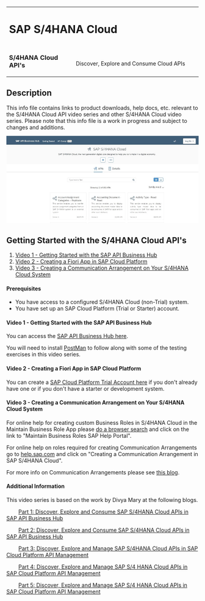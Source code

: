 <table width=100% border=0>
<tr ><td colspan=2><h1>SAP S/4HANA Cloud</h1></td></tr>
<tr><td><h3>S/4HANA Cloud API's</h3></td><td width=66%></br>&nbsp;Discover, Explore and Consume Cloud APIs</td>
</table>

## Description

This info file contains links to product downloads, help docs, etc. relevant to the S/4HANA Cloud API video series and other S/4HANA Cloud video series. Please note that this info file is a work in progress and subject to changes and additions.

<img src="../images/api.jpg">

## <a name="gss4hapi"></a>Getting Started with the S/4HANA Cloud API's
1) [Video 1 - Getting Started with the SAP API Business Hub](#v1apibh)
1) [Video 2 - Creating a Fiori App in SAP Cloud Platform](#v2cfa)
1) [Video 3 - Creating a Communication Arrangement on Your S/4HANA Cloud System](#v3cca)

#### Prerequisites

* You have access to a configured S/4HANA Cloud (non-Trial) system.
* You have set up an SAP Cloud Platform (Trial or Starter) account.

#### <a name="v1apibh"></a>Video 1 - Getting Started with the SAP API Business Hub

You can access the [SAP API Business Hub here](https://api.sap.com/).

You will need to install [PostMan](https://www.getpostman.com/downloads/) to follow along with some of the testing exercises in this video series.

#### <a name="v2cfa"></a>Video 2 - Creating a Fiori App in SAP Cloud Platform

You can create a [SAP Cloud Platform Trial Account here](https://account.hanatrial.ondemand.com/cockpit/#/home/trialhome) if you don't already have one or if you don't have a starter or development system.

#### <a name="v3cca"></a>Video 3 - Creating a Communication Arrangement on Your S/4HANA Cloud System

For online help for creating custom Business Roles in S/4HANA Cloud in the Maintain Business Role App please [do a browser search](https://www.google.com/search?q=help.sap.com%20s4hana%20cloud%20maintain%20business%20role) and click on the link to "Maintain Business Roles SAP Help Portal".

For online help on roles required for creating Communication Arrangements go to [help.sap.com](https://help.sap.com/viewer/search?q=Communication%20Arrangement%20S4HANA%20Cloud) and click on "Creating a Communication Arrangement in SAP S/4HANA Cloud".

For more info on Communication Arrangements please see [this blog](https://blogs.sap.com/2017/09/15/what-is-what-your-quick-reference-to-communication-management-and-identity-access-management-artifacts-in-s4hana/).

#### Additional Information

This video series is based on the work by Divya Mary at the following blogs.

&nbsp;&nbsp;&nbsp;&nbsp;&nbsp;&nbsp;&nbsp;&nbsp;[Part 1: Discover, Explore and Consume SAP S/4HANA Cloud APIs in SAP API Business Hub](https://blogs.sap.com/2017/12/05/part-1-discover-explore-and-consume-sap-s4-hana-cloud-apis-in-sap-api-business-hub/)

&nbsp;&nbsp;&nbsp;&nbsp;&nbsp;&nbsp;&nbsp;&nbsp;[Part 2: Discover, Explore and Consume SAP S/4HANA Cloud APIs in SAP API Business Hub](https://blogs.sap.com/2017/12/05/part-2-discover-explore-and-consume-s4-hana-cloud-apis-in-sap-api-business-hub/)

&nbsp;&nbsp;&nbsp;&nbsp;&nbsp;&nbsp;&nbsp;&nbsp;[Part 3: Discover, Explore and Manage SAP S/4HANA Cloud APIs in SAP Cloud Platform API Management](https://blogs.sap.com/2017/12/11/part-3-discover-explore-and-consume-s4-hana-cloud-apis-in-sap-cloud-platform-api-management/)

&nbsp;&nbsp;&nbsp;&nbsp;&nbsp;&nbsp;&nbsp;&nbsp;[Part 4: Discover, Explore and Manage SAP S/4 HANA Cloud APIs in SAP Cloud Platform API Management](https://blogs.sap.com/2017/12/11/part-4-discover-explore-and-manage-s4-hana-cloud-apis-in-sap-cloud-platform-api-management/)

&nbsp;&nbsp;&nbsp;&nbsp;&nbsp;&nbsp;&nbsp;&nbsp;[Part 5: Discover, Explore and Manage SAP S/4 HANA Cloud APIs in SAP Cloud Platform API Management](https://blogs.sap.com/2017/12/11/part-5-discover-explore-and-manage-sap-s4-hana-cloud-apis-in-sap-cloud-platform-api-management/)


